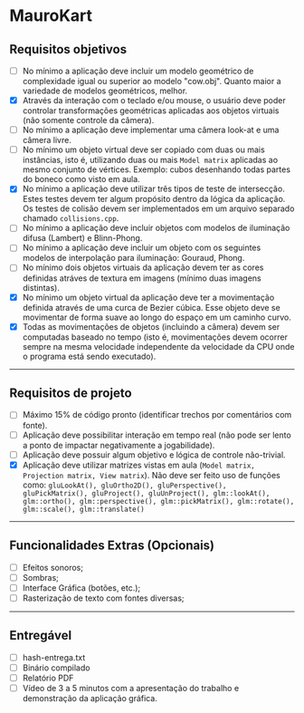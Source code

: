 # MauroKart

## Requisitos objetivos
- [ ] No mínimo a aplicação deve incluir um modelo geométrico de complexidade igual ou superior ao modelo "cow.obj". Quanto maior a variedade de modelos geométricos, melhor.
- [X] Através da interação com o teclado e/ou mouse, o usuário deve poder controlar transformações geométricas aplicadas aos objetos virtuais (não somente controle da câmera).
- [ ] No mínimo a aplicação deve implementar uma câmera look-at e uma câmera livre.
- [ ] No mínimo um objeto virtual deve ser copiado com duas ou mais instâncias, isto é, utilizando duas ou mais `Model matrix` aplicadas ao mesmo conjunto de vértices. Exemplo: cubos desenhando todas partes do boneco como visto em aula.
- [X] No mínimo a aplicação deve utilizar três tipos de teste de intersecção. Estes testes devem ter algum propósito dentro da lógica da aplicação. Os testes de colisão devem ser implementados em um arquivo separado chamado `collisions.cpp`.
- [ ] No mínimo a aplicação deve incluir objetos com modelos de iluminação difusa (Lambert) e Blinn-Phong.
- [ ] No mínimo a aplicação deve incluir um objeto com os seguintes modelos de interpolação para iluminação: Gouraud, Phong.
- [ ] No mínimo dois objetos virtuais da aplicação devem ter as cores definidas atráves de textura em imagens (mínimo duas imagens distintas).
- [X] No mínimo um objeto virtual da aplicação deve ter a movimentação definida através de uma curca de Bezier cúbica. Esse objeto deve se movimentar de forma suave ao longo do espaço em um caminho curvo.
- [X] Todas as movimentações de objetos (incluindo a câmera) devem ser computadas baseado no tempo (isto é, movimentações devem ocorrer sempre na mesma velocidade independente da velocidade da CPU onde o programa está sendo executado).

---
## Requisitos de projeto
- [ ] Máximo 15% de código pronto (identificar trechos por comentários com fonte).
- [ ] Aplicação deve possibilitar interação em tempo real (não pode ser lento a ponto de impactar negativamente a jogabilidade).
- [ ] Aplicação deve possuir algum objetivo e lógica de controle não-trivial.
- [X] Aplicação deve utilizar matrizes vistas em aula (`Model matrix, Projection matrix, View matrix`). Não deve ser feito uso de funções como: `gluLookAt(), gluOrtho2D(), gluPerspective(), gluPickMatrix(), gluProject(), gluUnProject(), glm::lookAt(), glm::ortho(), glm::perspective(), glm::pickMatrix(), glm::rotate(), glm::scale(), glm::translate()`

---
## Funcionalidades Extras (Opcionais)
- [ ] Efeitos sonoros;
- [ ] Sombras;
- [ ] Interface Gráfica (botões, etc.);
- [ ] Rasterização de texto com fontes diversas;

---
## Entregável
- [ ] hash-entrega.txt
- [ ] Binário compilado
- [ ] Relatório PDF
- [ ] Vídeo de 3 a 5 minutos com a apresentação do trabalho e demonstração da aplicação gráfica.
